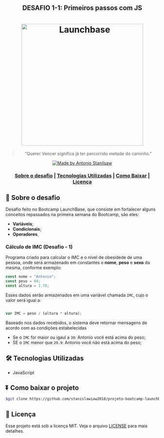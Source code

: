 <h2 align="center">DESAFIO 1-1: Primeiros passos com JS</h2>

<h1 align="center">
    <img alt="Launchbase" src="https://storage.googleapis.com/golden-wind/bootcamp-launchbase/logo.png" width="400px" />
</h1>

<blockquote align="center">
    "Querer Vencer significa já ter percorrido metade do caminho."
</blockquote>

<p align="center">
    <a href="https://rocketseat.com.br">
    <img alt="Made by Antonio Stanilsaw" src="https://img.shields.io/badge/made%20by-Antonio Stanislaw-%23F8952D">
  </a>

  
</p>

<h3 align="center">


[Sobre o desafio](#🚀-Sobre-o-desafio)  |  [Tecnologias Utilizadas](#🛠️-Tecnologias-Utilizadas)  |  [Como Baixar](#⏬-Como-baixar-o-projeto)  |  [Licença](#📝-Licença)


</h3>

## 🚀 Sobre o desafio
<p>
    Desafio feito no Bootcamp LaunchBase, que consiste em fortalecer alguns conceitos repassados na primeira semana do Bootcamp, são eles: 
</p>

- **Variáveis**;
- **Condicionais**;
- **Operadores**.

### Cálculo de IMC (Desafio - 1)

Programa criado para calcular o IMC e o nível de obesidede de uma pessoa, onde será armazenado em constantes o **nome**, **peso** e **sexo** da mesma, conforme exemplo:

```js
const nome = "Antonio";
const peso = 84;
const altura = 1.78;
```

Esses dados serão armazenados em uma variável chamada `IMC`, cujo o valor será igual a:

```js

var IMC = peso / (altura * altura);
```

Baseado nos dados recebidos, o sistema deve retornar mensagens de acordo com as condições estabelecidas

- Se o `IMC` for maior ou igaul a `30`: Antonio você está acima do peso;
- SE o `IMC` menor que `29.9`: Antonio você não está acima do peso;

## 🛠️ Tecnologias Utilizadas
- JavaScript

## ⏬ Como baixar o projeto
```bash
$git clone https://github.com/stanislawiaw2018/projeto-bootcamp-launchbase-desafio01.git
```

## 📝 Licença

Esse projeto está sob a licença MIT. Veja o arquivo [LICENSE](../LICENSE) para mais detalhes.


